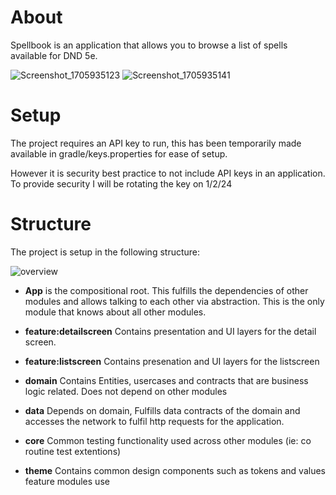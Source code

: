 # About
Spellbook is an application that allows you to browse a list of spells available for DND 5e.

![Screenshot_1705935123](https://github.com/davidcrotty/itemcatalogue/assets/7389468/e784d050-690b-4427-974d-3d52f689558f)
![Screenshot_1705935141](https://github.com/davidcrotty/itemcatalogue/assets/7389468/2cc304d8-1166-4a58-b3be-d77f98d84216)

# Setup
The project requires an API key to run, this has been temporarily made available in gradle/keys.properties for ease of setup.

However it is security best practice to not include API keys in an application. To provide security I will be rotating the key on 1/2/24

# Structure
The project is setup in the following structure:

![overview](https://github.com/davidcrotty/itemcatalogue/assets/7389468/93fcf416-7b77-4812-967d-2eb4792f28a7)

* **App** is the compositional root. This fulfills the dependencies of other modules and allows talking to each other via abstraction. This is the only module that knows about all other modules.

* **feature:detailscreen** Contains presentation and UI layers for the detail screen.

* **feature:listscreen** Contains presenation and UI layers for the listscreen

* **domain** Contains Entities, usercases and contracts that are business logic related. Does not depend on other modules

* **data** Depends on domain, Fulfills data contracts of the domain and accesses the network to fulfil http requests for the application.

* **core** Common testing functionality used across other modules (ie: co routine test extentions)

* **theme** Contains common design components such as tokens and values feature modules use


